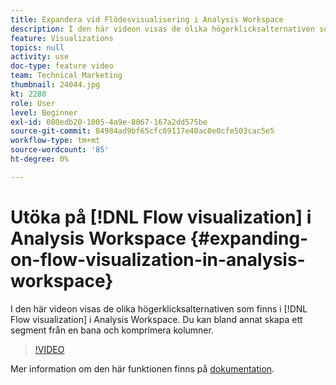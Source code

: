 ```yaml
---
title: Expandera vid Flödesvisualisering i Analysis Workspace
description: I den här videon visas de olika högerklicksalternativen som är tillgängliga i Flödesvisualiseringen i Analysis Workspace. Du kan bland annat skapa ett segment från en bana och komprimera kolumner.
feature: Visualizations
topics: null
activity: use
doc-type: feature video
team: Technical Marketing
thumbnail: 24044.jpg
kt: 2280
role: User
level: Beginner
exl-id: 080edb20-1005-4a9e-8067-167a2dd575be
source-git-commit: 84984ad9bf65cfc69117e40ac0e0cfe503cac5e5
workflow-type: tm+mt
source-wordcount: '85'
ht-degree: 0%

---
```


# Utöka på [!DNL Flow visualization] i Analysis Workspace {#expanding-on-flow-visualization-in-analysis-workspace}

I den här videon visas de olika högerklicksalternativen som finns i [!DNL Flow visualization] i Analysis Workspace. Du kan bland annat skapa ett segment från en bana och komprimera kolumner.

>[!VIDEO](https://video.tv.adobe.com/v/24044/?quality=12&learn=on)

Mer information om den här funktionen finns på [dokumentation](https://experienceleague.adobe.com/docs/analytics/analyze/analysis-workspace/visualizations/flow/flow.html?lang=en#analysis-workspace).

